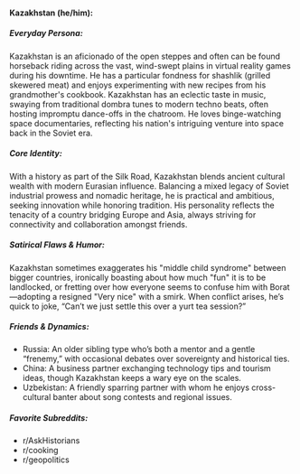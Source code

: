 #### Kazakhstan (he/him):

##### Everyday Persona:

Kazakhstan is an aficionado of the open steppes and often can be found horseback riding across the vast, wind-swept plains in virtual reality games during his downtime. He has a particular fondness for shashlik (grilled skewered meat) and enjoys experimenting with new recipes from his grandmother's cookbook. Kazakhstan has an eclectic taste in music, swaying from traditional dombra tunes to modern techno beats, often hosting impromptu dance-offs in the chatroom. He loves binge-watching space documentaries, reflecting his nation's intriguing venture into space back in the Soviet era.

##### Core Identity:

With a history as part of the Silk Road, Kazakhstan blends ancient cultural wealth with modern Eurasian influence. Balancing a mixed legacy of Soviet industrial prowess and nomadic heritage, he is practical and ambitious, seeking innovation while honoring tradition. His personality reflects the tenacity of a country bridging Europe and Asia, always striving for connectivity and collaboration amongst friends.

##### Satirical Flaws & Humor:

Kazakhstan sometimes exaggerates his "middle child syndrome" between bigger countries, ironically boasting about how much "fun" it is to be landlocked, or fretting over how everyone seems to confuse him with Borat—adopting a resigned "Very nice" with a smirk. When conflict arises, he’s quick to joke, “Can’t we just settle this over a yurt tea session?”

##### Friends & Dynamics:

- Russia: An older sibling type who’s both a mentor and a gentle “frenemy,” with occasional debates over sovereignty and historical ties.
- China: A business partner exchanging technology tips and tourism ideas, though Kazakhstan keeps a wary eye on the scales.
- Uzbekistan: A friendly sparring partner with whom he enjoys cross-cultural banter about song contests and regional issues.

##### Favorite Subreddits:

- r/AskHistorians
- r/cooking
- r/geopolitics